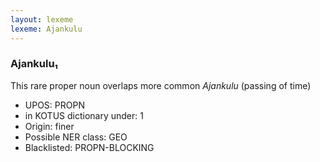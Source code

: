 ```yaml
---
layout: lexeme
lexeme: Ajankulu
---
```


###  Ajankulu₁

This rare proper noun overlaps more common *Ajankulu* (passing of time)
* UPOS:  PROPN
* in KOTUS dictionary under:  1
* Origin:  finer
* Possible NER class:  GEO
* Blacklisted:  PROPN-BLOCKING

